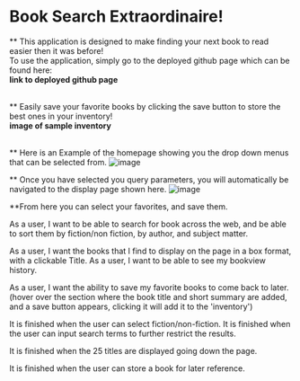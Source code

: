 # Book Search Extraordinaire!

** This application is designed to make finding your next book to read easier then it was before!<br>
To use the application, simply go to the deployed github page which can be found here:<br>
**link to deployed github page**<br><br>

** Easily save your favorite books by clicking the save button to store the best ones in your inventory!<br>
**image of sample inventory**<br><br>

** Here is an Example of the homepage showing you the drop down menus that can be selected from.
![image](https://github.com/brochb/group-project1/assets/39662430/b66cbe67-33eb-4ef2-83ef-46cae02e859c)

** Once you have selected you query parameters, you will automatically be navigated to the display page shown here.
![image](https://github.com/brochb/group-project1/assets/39662430/ee4d4959-10fb-4abe-a7c3-70118d40a3d4)

**From here you can select your favorites, and save them.

As a user, I want to be able to search for book across the web, and be able to sort them
by fiction/non fiction, by author, and subject matter.

As a user, I want the books that I find to display on the page in a box format, with a clickable Title.
As a user, I want to be able to see my bookview history.

As a user, I want the ability to save my favorite books to come back to later.
(hover over the section where the book title and short summary are added, and a save button appears, clicking it
will add it to the  'inventory')


It is finished when the user can select fiction/non-fiction.
It is finished when the user can input search terms to further restrict the results.

It is finished when the 25 titles are displayed going down the page.

It is finished when the user can store a book for later reference.